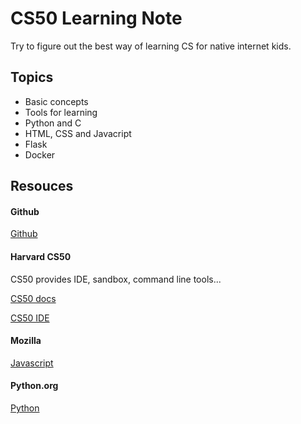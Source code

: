# CS50 Learning Note

Try to figure out the best way of learning CS for native internet kids.

## Topics

- Basic concepts
- Tools for learning
- Python and C
- HTML, CSS and Javacript
- Flask
- Docker

## Resouces

#### Github

[Github](https://github.com/)

#### Harvard CS50

CS50 provides IDE, sandbox, command line tools...

[CS50 docs](https://cs50.readthedocs.io/)

[CS50 IDE](https://ide.cs50.io/)

#### Mozilla

[Javascript](https://developer.mozilla.org/en-US/docs/Web/JavaScript)

#### Python.org

[Python](https://www.python.org/)
